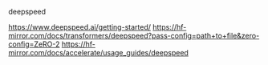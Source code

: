 deepspeed

https://www.deepspeed.ai/getting-started/
https://hf-mirror.com/docs/transformers/deepspeed?pass-config=path+to+file&zero-config=ZeRO-2
https://hf-mirror.com/docs/accelerate/usage_guides/deepspeed